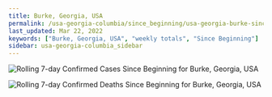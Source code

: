```yaml
---
title: Burke, Georgia, USA
permalink: /usa-georgia-columbia/since_beginning/usa-georgia-burke-since_beginning.html
last_updated: Mar 22, 2022
keywords: ["Burke, Georgia, USA", "weekly totals", "Since Beginning"]
sidebar: usa-georgia-columbia_sidebar
---
```


![Rolling 7-day Confirmed Cases Since Beginning for Burke, Georgia, USA](/covid_tracker/images/graphs/usa-georgia-burke-rolling_7_days_confirmed-since_beginning_graph.png)

![Rolling 7-day Confirmed Deaths Since Beginning for Burke, Georgia, USA](/covid_tracker/images/graphs/usa-georgia-burke-rolling_7_days_deaths-since_beginning_graph.png)
